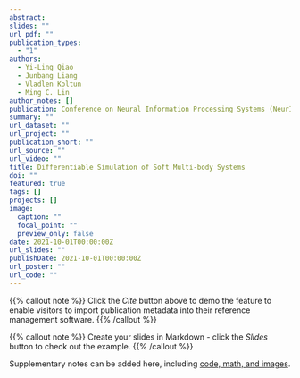 ```yaml
---
abstract: 
slides: ""
url_pdf: ""
publication_types:
  - "1"
authors:
  - Yi-Ling Qiao
  - Junbang Liang
  - Vladlen Koltun
  - Ming C. Lin
author_notes: []
publication: Conference on Neural Information Processing Systems (NeurIPS 2021)
summary: ""
url_dataset: ""
url_project: ""
publication_short: ""
url_source: ""
url_video: ""
title: Differentiable Simulation of Soft Multi-body Systems
doi: ""
featured: true
tags: []
projects: []
image:
  caption: ""
  focal_point: ""
  preview_only: false
date: 2021-10-01T00:00:00Z
url_slides: ""
publishDate: 2021-10-01T00:00:00Z
url_poster: ""
url_code: ""
---
```


{{% callout note %}}
Click the *Cite* button above to demo the feature to enable visitors to import publication metadata into their reference management software.
{{% /callout %}}

{{% callout note %}}
Create your slides in Markdown - click the *Slides* button to check out the example.
{{% /callout %}}

Supplementary notes can be added here, including [code, math, and images](https://wowchemy.com/docs/writing-markdown-latex/).
